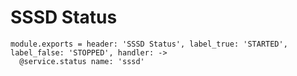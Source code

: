 
# SSSD Status

    module.exports = header: 'SSSD Status', label_true: 'STARTED', label_false: 'STOPPED', handler: ->
      @service.status name: 'sssd'
